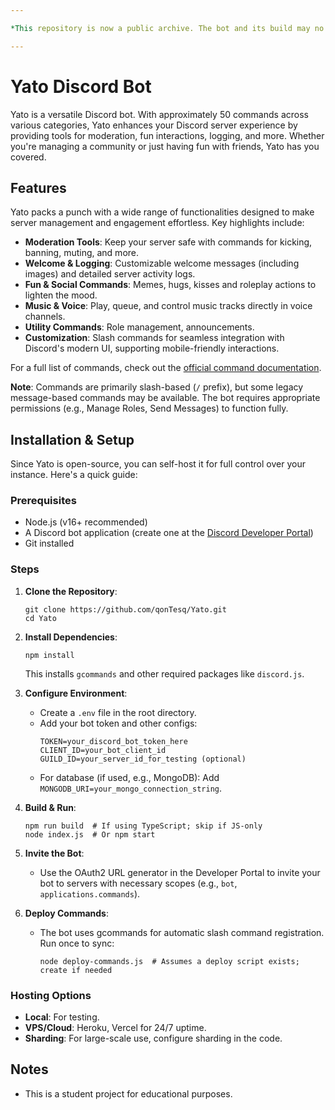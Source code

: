 ```yaml
---

*This repository is now a public archive. The bot and its build may no longer function as intended due to outdated dependencies, changes in the Discord API, or other factors. While the codebase remains available for reference, it may require significant updates to work with current systems. For active use, consider forking and updating the code or exploring alternative bots!*

---
```


# Yato Discord Bot

Yato is a versatile Discord bot. With approximately 50 commands across various categories, Yato enhances your Discord server experience by providing tools for moderation, fun interactions, logging, and more. Whether you're managing a community or just having fun with friends, Yato has you covered.

## Features

Yato packs a punch with a wide range of functionalities designed to make server management and engagement effortless. Key highlights include:

- **Moderation Tools**: Keep your server safe with commands for kicking, banning, muting, and more.
- **Welcome & Logging**: Customizable welcome messages (including images) and detailed server activity logs.
- **Fun & Social Commands**: Memes, hugs, kisses and roleplay actions to lighten the mood.
- **Music & Voice**: Play, queue, and control music tracks directly in voice channels.
- **Utility Commands**: Role management, announcements.
- **Customization**: Slash commands for seamless integration with Discord's modern UI, supporting mobile-friendly interactions.

For a full list of commands, check out the [official command documentation](https://yatobot.vercel.app/commands/).

**Note**: Commands are primarily slash-based (`/` prefix), but some legacy message-based commands may be available. The bot requires appropriate permissions (e.g., Manage Roles, Send Messages) to function fully.

## Installation & Setup

Since Yato is open-source, you can self-host it for full control over your instance. Here's a quick guide:

### Prerequisites
- Node.js (v16+ recommended)
- A Discord bot application (create one at the [Discord Developer Portal](https://discord.com/developers/applications))
- Git installed

### Steps
1. **Clone the Repository**:
   ```
   git clone https://github.com/qonTesq/Yato.git
   cd Yato
   ```

2. **Install Dependencies**:
   ```
   npm install
   ```
   This installs `gcommands` and other required packages like `discord.js`.

3. **Configure Environment**:
   - Create a `.env` file in the root directory.
   - Add your bot token and other configs:
     ```
     TOKEN=your_discord_bot_token_here
     CLIENT_ID=your_bot_client_id
     GUILD_ID=your_server_id_for_testing (optional)
     ```
   - For database (if used, e.g., MongoDB): Add `MONGODB_URI=your_mongo_connection_string`.

4. **Build & Run**:
   ```
   npm run build  # If using TypeScript; skip if JS-only
   node index.js  # Or npm start
   ```

5. **Invite the Bot**:
   - Use the OAuth2 URL generator in the Developer Portal to invite your bot to servers with necessary scopes (e.g., `bot`, `applications.commands`).

6. **Deploy Commands**:
   - The bot uses gcommands for automatic slash command registration. Run once to sync:
     ```
     node deploy-commands.js  # Assumes a deploy script exists; create if needed
     ```

### Hosting Options
- **Local**: For testing.
- **VPS/Cloud**: Heroku, Vercel for 24/7 uptime.
- **Sharding**: For large-scale use, configure sharding in the code.

## Notes

- This is a student project for educational purposes.

